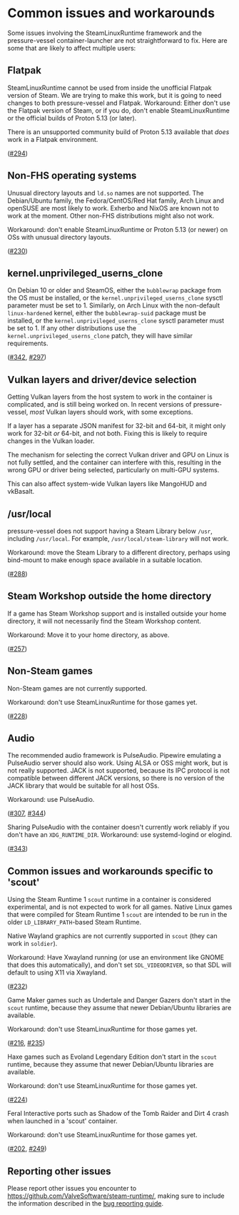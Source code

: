 Common issues and workarounds
=============================

Some issues involving the SteamLinuxRuntime framework and the
pressure-vessel container-launcher are not straightforward to fix.
Here are some that are likely to affect multiple users:

Flatpak
-------

SteamLinuxRuntime cannot be used from inside the unofficial Flatpak
version of Steam. We are trying to make this work, but it is going
to need changes to both pressure-vessel and Flatpak.
Workaround: Either don't use the Flatpak version of Steam, or if you
do, don't enable SteamLinuxRuntime or the official builds of
Proton 5.13 (or later).

There is an unsupported community build of Proton 5.13 available that
*does* work in a Flatpak environment.

([#294](https://github.com/ValveSoftware/steam-runtime/issues/294))

Non-FHS operating systems
-------------------------

Unusual directory layouts and `ld.so` names are not supported.
The Debian/Ubuntu family, the Fedora/CentOS/Red Hat family, Arch Linux
and openSUSE are most likely to work.
Exherbo and NixOS are known not to work at the moment.
Other non-FHS distributions might also not work.

Workaround: don't enable SteamLinuxRuntime or Proton 5.13 (or newer)
on OSs with unusual directory layouts.

([#230](https://github.com/ValveSoftware/steam-runtime/issues/230))

kernel.unprivileged\_userns\_clone
----------------------------------

On Debian 10 or older and SteamOS, either the `bubblewrap` package
from the OS must be installed, or the `kernel.unprivileged_userns_clone`
sysctl parameter must be set to 1. Similarly, on Arch Linux with the
non-default `linux-hardened` kernel, either the `bubblewrap-suid`
package must be installed, or the `kernel.unprivileged_userns_clone`
sysctl parameter must be set to 1. If any other distributions use the
`kernel.unprivileged_userns_clone` patch, they will have similar
requirements.

([#342](https://github.com/ValveSoftware/steam-runtime/issues/342),
[#297](https://github.com/ValveSoftware/steam-runtime/issues/297))

Vulkan layers and driver/device selection
-----------------------------------------

Getting Vulkan layers from the host system to work in the container
is complicated, and is still being worked on. In recent versions of
pressure-vessel, *most* Vulkan layers should work, with some exceptions.

If a layer has a separate JSON manifest for 32-bit and 64-bit,
it might only work for 32-bit *or* 64-bit, and not both.
Fixing this is likely to require changes in the Vulkan loader.

The mechanism for selecting the correct Vulkan driver and GPU on Linux
is not fully settled, and the container can interfere with this, resulting
in the wrong GPU or driver being selected, particularly on multi-GPU
systems.

This can also affect system-wide Vulkan layers like MangoHUD and vkBasalt.

/usr/local
----------

pressure-vessel does not support having a Steam Library below `/usr`,
including `/usr/local`. For example, `/usr/local/steam-library` will
not work.

Workaround: move the Steam Library to a different directory,
perhaps using bind-mount to make enough space available in a suitable
location.

([#288](https://github.com/ValveSoftware/steam-runtime/issues/288))

Steam Workshop outside the home directory
-----------------------------------------

If a game has Steam Workshop support and is installed outside your
home directory, it will not necessarily find the Steam Workshop content.

Workaround: Move it to your home directory, as above.

([#257](https://github.com/ValveSoftware/steam-runtime/issues/257))

Non-Steam games
---------------

Non-Steam games are not currently supported.

Workaround: don't use SteamLinuxRuntime for those games yet.

([#228](https://github.com/ValveSoftware/steam-runtime/issues/228))

Audio
-----

The recommended audio framework is PulseAudio. Pipewire emulating a
PulseAudio server should also work. Using ALSA or OSS might work, but
is not really supported. JACK is not supported, because its IPC protocol
is not compatible between different JACK versions, so there is no version
of the JACK library that would be suitable for all host OSs.

Workaround: use PulseAudio.

([#307](https://github.com/ValveSoftware/steam-runtime/issues/307),
[#344](https://github.com/ValveSoftware/steam-runtime/issues/344))

Sharing PulseAudio with the container doesn't currently work reliably if
you don't have an `XDG_RUNTIME_DIR`. Workaround: use systemd-logind
or elogind.

([#343](https://github.com/ValveSoftware/steam-runtime/issues/343))

Common issues and workarounds specific to 'scout'
-------------------------------------------------

Using the Steam Runtime 1 `scout` runtime in a container is considered
experimental, and is not expected to work for all games. Native Linux
games that were compiled for Steam Runtime 1 `scout` are intended to be
run in the older `LD_LIBRARY_PATH`-based Steam Runtime.

Native Wayland graphics are not currently supported in `scout`
(they can work in `soldier`).

Workaround:
Have Xwayland running (or use an environment like GNOME that does this
automatically), and don't set `SDL_VIDEODRIVER`, so that SDL will default
to using X11 via Xwayland.

([#232](https://github.com/ValveSoftware/steam-runtime/issues/232))

Game Maker games such as Undertale and Danger Gazers don't start
in the `scout` runtime,
because they assume that newer Debian/Ubuntu libraries are available.

Workaround: don't use SteamLinuxRuntime for those games yet.

([#216](https://github.com/ValveSoftware/steam-runtime/issues/216),
[#235](https://github.com/ValveSoftware/steam-runtime/issues/235))

Haxe games such as Evoland Legendary Edition don't start in the
`scout` runtime,
because they assume that newer Debian/Ubuntu libraries are available.

Workaround: don't use SteamLinuxRuntime for those games yet.

([#224](https://github.com/ValveSoftware/steam-runtime/issues/224))

Feral Interactive ports such as Shadow of the Tomb Raider and Dirt 4
crash when launched in a 'scout' container.

Workaround: don't use SteamLinuxRuntime for those games yet.

([#202](https://github.com/ValveSoftware/steam-runtime/issues/202),
[#249](https://github.com/ValveSoftware/steam-runtime/issues/249))

Reporting other issues
----------------------

Please report other issues you encounter to
<https://github.com/ValveSoftware/steam-runtime/>, making sure to include
the information described in the
[bug reporting guide](reporting-steamlinuxruntime-bugs.md).
